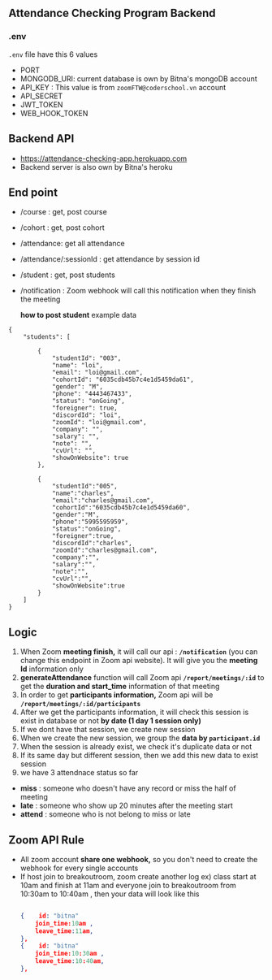 ## Attendance Checking Program Backend

### .env
`.env` file have this 6 values
- PORT
- MONGODB_URI: current database is own by Bitna's mongoDB account 
- API_KEY : This value is from `zoomFTW@coderschool.vn` account
- API_SECRET
- JWT_TOKEN
- WEB_HOOK_TOKEN



## Backend API

- https://attendance-checking-app.herokuapp.com
- Backend server is also own by Bitna's heroku 

## End point

- /course : get, post course
- /cohort : get, post cohort
- /attendance: get all attendance
- /attendance/:sessionId : get attendance by session id
- /student : get, post students
- /notification :  Zoom webhook will call this notification when they finish the meeting 

  **how to post student**
  example data

```
{
    "students": [

        {
            "studentId": "003",
            "name": "loi",
            "email": "loi@gmail.com",
            "cohortId": "6035cdb45b7c4e1d5459da61",
            "gender": "M",
            "phone": "4443467433",
            "status": "onGoing",
            "foreigner": true,
            "discordId": "loi",
            "zoomId": "loi@gmail.com",
            "company": "",
            "salary": "",
            "note": "",
            "cvUrl": "",
            "showOnWebsite": true
        },

        {
            "studentId":"005",
            "name":"charles",
            "email":"charles@gmail.com",
            "cohortId":"6035cdb45b7c4e1d5459da60",
            "gender":"M",
            "phone":"5995595959",
            "status":"onGoing",
            "foreigner":true,
            "discordId":"charles",
            "zoomId":"charles@gmail.com",
            "company":"",
            "salary":"",
            "note":"",
            "cvUrl":"",
            "showOnWebsite":true
        }
    ]
}
```

## Logic
1. When Zoom **meeting finish,** it will call our api : **`/notification`** (you can change this endpoint in Zoom api website). It will give you the **meeting Id** information only
2. **generateAttendance** function will call Zoom api **`/report/meetings/:id`** to get the **duration and start_time** information of that meeting 
3. In order to get **participants information,** Zoom api will be
**`/report/meetings/:id/participants`**
4. After we get the participants information, it will check this session is exist in database or not **by date (1 day 1 session only)**
5. If we dont have that session, we create new session
6. When we create the new session, we group the **data by `participant.id`** 
7. When the session is already exist, we check it's duplicate data or not
8. If its same day but different session, then we add this new data to exist session 
9. we have 3 attendnace status so far
- **miss** : someone who doesn't have any record or miss the half of meeting 
-  **late** : someone who show up 20 minutes after the meeting start 
-  **attend** : someone who is not belong to miss or late


 
## Zoom API Rule
- All zoom account **share one webhook,** so you don't need to create the webhook for every single accounts 
- If host join to breakoutroom, zoom create another log 
  ex) class start at 10am and finish at 11am and everyone join to breakoutroom from 10:30am to 10:40am , then your data will look like this
  ```json
  
  {    id: "bitna"
      join_time:10am ,
      leave_time:11am,
  },
  {    id: "bitna"
      join_time:10:30am ,
      leave_time:10:40am,
  },
```

